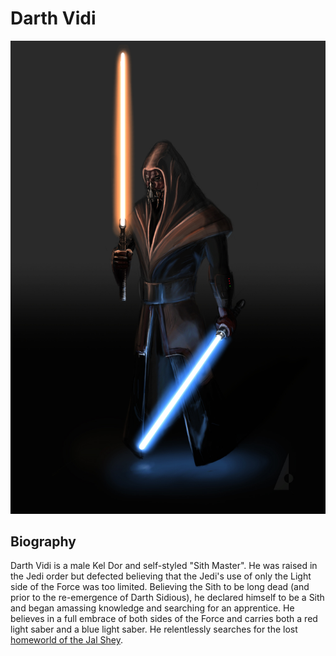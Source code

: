 # Darth Vidi
![Darth Vidi](../images/darth_vidi.jpg)
## Biography
Darth Vidi is a male Kel Dor and self-styled "Sith Master". He was raised in the Jedi order but defected believing
that the Jedi's use of only the Light side of the Force was too limited. Believing the Sith to be long dead (and prior
to the re-emergence of Darth Sidious), he declared himself to be a Sith and began amassing knowledge and searching for
an apprentice. He believes in a full embrace of both sides of the Force and carries both a red light saber and a blue
light saber. He relentlessly searches for the lost [homeworld of the Jal Shey](../../locations/jal_shey.md).
